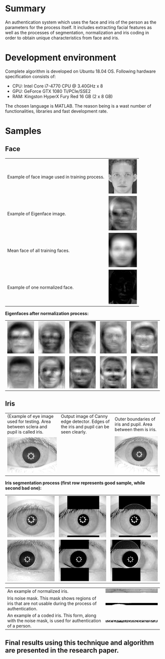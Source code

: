 # Summary
An authentication system which uses the face and iris of the person as the parameters for the process itself. It includes extracting facial features as well as the processes of segmentation, normalization and iris coding in order to obtain unique characteristics from face and iris.

# Development environment
Complete algorithm is developed on Ubuntu 18.04 OS. Following hardware specification consists of:
- CPU: Intel Core i7-4770 CPU @ 3.40GHz x 8
- GPU: GeForce GTX 1080 Ti/PCIe/SSE2
- RAM: Kingston HyperX Fury Red 16 GB (2 x 8 GB)

The chosen language is MATLAB. The reason being is a wast number of functionalities, libraries and fast development rate.

# Samples
## Face
<table>
	<tr>
		<td>Example of face image used in training process.</td>
		<td><img src="assets/results/face_sample_image.png" alt=""></td>
	</tr>
	<tr>
		<td>Example of Eigenface image.</td>
		<td><img src="assets/results/eigen_face_sample_image.png" alt=""></td>
	</tr>
	<tr>
		<td>Mean face of all training faces.</td>
		<td><img src="assets/results/mean_face_sample.png" alt=""></td>
	</tr>
	<tr>
		<td>Example of one normalized face.</td>
		<td><img src="assets/results/normalized_face_difference.png" alt=""></td>
	</tr>
</table>

**Eigenfaces after normalization process:**
<table>
	<tr>
		<td><img src="assets/results/norm_eigen_1.png" alt=""></td>
		<td><img src="assets/results/norm_eigen_2.png" alt=""></td>
		<td><img src="assets/results/norm_eigen_3.png" alt=""></td>
		<td><img src="assets/results/norm_eigen_4.png" alt=""></td>
		<td><img src="assets/results/norm_eigen_5.png" alt=""></td>
	</tr>
	<tr>
		<td><img src="assets/results/norm_eigen_6.png" alt=""></td>
		<td><img src="assets/results/norm_eigen_7.png" alt=""></td>
		<td><img src="assets/results/norm_eigen_8.png" alt=""></td>
		<td><img src="assets/results/norm_eigen_9.png" alt=""></td>
		<td><img src="assets/results/norm_eigen_10.png" alt=""></td>
	</tr>
</table>

## Iris
<table>
	<tr>
		<td>{Example of eye image used for testing. Area between sclera and pupil is called iris.</td>
		<td>Output image of Canny edge detector. Edges of the iris and pupil can be seen clearly.</td>
		<td>Outer boundaries of iris and pupil. Area between them is iris.</td>
	</tr>
	<tr>
		<td><img src="assets/results/eye_image_example.png" alt=""></td>
		<td><img src="assets/results/canny_eye_image.png" alt=""></td>
		<td><img src="assets/results/iris_boundaries.png" alt=""></td>
	</tr>
</table>

**Iris segmentation process (first row represents good sample, while second bad one):**
<table>
	<tr>
		<td><img src="assets/results/iris_segmentation_1.png" alt=""></td>
		<td><img src="assets/results/iris_segmentation_2.png" alt=""></td>
		<td><img src="assets/results/iris_segmentation_3.png" alt=""></td>
	</tr>
	<tr>
		<td><img src="assets/results/iris_segmentation_4.png" alt=""></td>
		<td><img src="assets/results/iris_segmentation_5.png" alt=""></td>
		<td><img src="assets/results/iris_segmentation_6.png" alt=""></td>
	</tr>
</table>

<table>
	<tr>
		<td>An example of normalized iris.</td>
		<td><img src="assets/results/normalized_iris.png" alt=""></td>
	</tr>
	<tr>
		<td>Iris noise mask. This mask shows regions of iris that are not usable during the process of authentication.</td>
		<td><img src="assets/results/iris_mask.png" alt=""></td>
	</tr>
	<tr>
		<td>An example of a coded iris. This form, along with the noise mask, is used for authentication of a person.</td>
		<td><img src="assets/results/coded_iris.png" alt=""></td>
	</tr>
</table>

## Final results using this technique and algorithm are presented in the research paper.